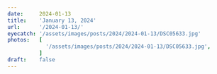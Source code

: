```yaml
---
date:     2024-01-13
title:    'January 13, 2024'
url:      '/2024-01-13/'
eyecatch: '/assets/images/posts/2024/2024-01-13/DSC05633.jpg'
photos:   [
            '/assets/images/posts/2024/2024-01-13/DSC05633.jpg',
          ]
draft:    false
---
```

